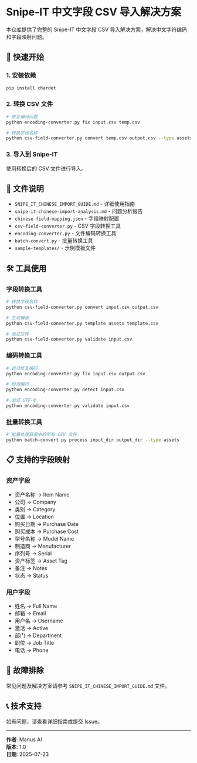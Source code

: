 # Snipe-IT 中文字段 CSV 导入解决方案

本仓库提供了完整的 Snipe-IT 中文字段 CSV 导入解决方案，解决中文字符编码和字段映射问题。

## 🚀 快速开始

### 1. 安装依赖
```bash
pip install chardet
```

### 2. 转换 CSV 文件
```bash
# 修复编码问题
python encoding-converter.py fix input.csv temp.csv

# 转换字段名称
python csv-field-converter.py convert temp.csv output.csv --type assets
```

### 3. 导入到 Snipe-IT
使用转换后的 CSV 文件进行导入。

## 📁 文件说明

- `SNIPE_IT_CHINESE_IMPORT_GUIDE.md` - 详细使用指南
- `snipe-it-chinese-import-analysis.md` - 问题分析报告
- `chinese-field-mapping.json` - 字段映射配置
- `csv-field-converter.py` - CSV 字段转换工具
- `encoding-converter.py` - 文件编码转换工具
- `batch-convert.py` - 批量转换工具
- `sample-templates/` - 示例模板文件

## 🛠️ 工具使用

### 字段转换工具
```bash
# 转换字段名称
python csv-field-converter.py convert input.csv output.csv

# 生成模板
python csv-field-converter.py template assets template.csv

# 验证文件
python csv-field-converter.py validate input.csv
```

### 编码转换工具
```bash
# 自动修复编码
python encoding-converter.py fix input.csv output.csv

# 检测编码
python encoding-converter.py detect input.csv

# 验证 UTF-8
python encoding-converter.py validate input.csv
```

### 批量转换工具
```bash
# 批量处理目录中的所有 CSV 文件
python batch-convert.py process input_dir output_dir --type assets
```

## 📋 支持的字段映射

### 资产字段
- 资产名称 → Item Name
- 公司 → Company
- 类别 → Category
- 位置 → Location
- 购买日期 → Purchase Date
- 购买成本 → Purchase Cost
- 型号名称 → Model Name
- 制造商 → Manufacturer
- 序列号 → Serial
- 资产标签 → Asset Tag
- 备注 → Notes
- 状态 → Status

### 用户字段
- 姓名 → Full Name
- 邮箱 → Email
- 用户名 → Username
- 激活 → Active
- 部门 → Department
- 职位 → Job Title
- 电话 → Phone

## 🔧 故障排除

常见问题及解决方案请参考 `SNIPE_IT_CHINESE_IMPORT_GUIDE.md` 文件。

## 📞 技术支持

如有问题，请查看详细指南或提交 Issue。

---

**作者**: Manus AI  
**版本**: 1.0  
**日期**: 2025-07-23
